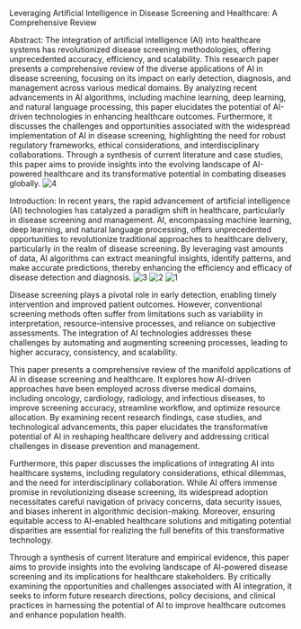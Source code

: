  Leveraging Artificial Intelligence in Disease Screening and Healthcare: A Comprehensive Review

Abstract:
The integration of artificial intelligence (AI) into healthcare systems has revolutionized disease screening methodologies, offering unprecedented accuracy, efficiency, and scalability. This research paper presents a comprehensive review of the diverse applications of AI in disease screening, focusing on its impact on early detection, diagnosis, and management across various medical domains. By analyzing recent advancements in AI algorithms, including machine learning, deep learning, and natural language processing, this paper elucidates the potential of AI-driven technologies in enhancing healthcare outcomes. Furthermore, it discusses the challenges and opportunities associated with the widespread implementation of AI in disease screening, highlighting the need for robust regulatory frameworks, ethical considerations, and interdisciplinary collaborations. Through a synthesis of current literature and case studies, this paper aims to provide insights into the evolving landscape of AI-powered healthcare and its transformative potential in combating diseases globally. 
![4](https://github.com/saurabh23011/AI-health-care-sceen-of-disease-ask-any-thing/assets/154420149/279c4e6b-7174-408d-bd07-737a8cf9ec0d)


Introduction:
In recent years, the rapid advancement of artificial intelligence (AI) technologies has catalyzed a paradigm shift in healthcare, particularly in disease screening and management. AI, encompassing machine learning, deep learning, and natural language processing, offers unprecedented opportunities to revolutionize traditional approaches to healthcare delivery, particularly in the realm of disease screening. By leveraging vast amounts of data, AI algorithms can extract meaningful insights, identify patterns, and make accurate predictions, thereby enhancing the efficiency and efficacy of disease detection and diagnosis.
![3](https://github.com/saurabh23011/AI-health-care-sceen-of-disease-ask-any-thing/assets/154420149/7d5f9f3f-0694-41e8-8c95-57428e78aa54)
![2](https://github.com/saurabh23011/AI-health-care-sceen-of-disease-ask-any-thing/assets/154420149/2bf15f1f-841a-4c9d-aca5-7209c24aca95)
![1](https://github.com/saurabh23011/AI-health-care-sceen-of-disease-ask-any-thing/assets/154420149/882fe703-1cf2-4fdf-88aa-93f35ac9d95b)


Disease screening plays a pivotal role in early detection, enabling timely intervention and improved patient outcomes. However, conventional screening methods often suffer from limitations such as variability in interpretation, resource-intensive processes, and reliance on subjective assessments. The integration of AI technologies addresses these challenges by automating and augmenting screening processes, leading to higher accuracy, consistency, and scalability.

This paper presents a comprehensive review of the manifold applications of AI in disease screening and healthcare. It explores how AI-driven approaches have been employed across diverse medical domains, including oncology, cardiology, radiology, and infectious diseases, to improve screening accuracy, streamline workflow, and optimize resource allocation. By examining recent research findings, case studies, and technological advancements, this paper elucidates the transformative potential of AI in reshaping healthcare delivery and addressing critical challenges in disease prevention and management.

Furthermore, this paper discusses the implications of integrating AI into healthcare systems, including regulatory considerations, ethical dilemmas, and the need for interdisciplinary collaboration. While AI offers immense promise in revolutionizing disease screening, its widespread adoption necessitates careful navigation of privacy concerns, data security issues, and biases inherent in algorithmic decision-making. Moreover, ensuring equitable access to AI-enabled healthcare solutions and mitigating potential disparities are essential for realizing the full benefits of this transformative technology.

Through a synthesis of current literature and empirical evidence, this paper aims to provide insights into the evolving landscape of AI-powered disease screening and its implications for healthcare stakeholders. By critically examining the opportunities and challenges associated with AI integration, it seeks to inform future research directions, policy decisions, and clinical practices in harnessing the potential of AI to improve healthcare outcomes and enhance population health.
